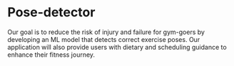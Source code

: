 # Pose-detector
Our goal is to reduce the risk of injury and failure for gym-goers by developing an ML model that detects correct exercise poses. Our application will also provide users with dietary and scheduling guidance to enhance their fitness journey.
